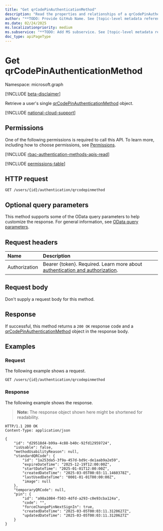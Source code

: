 ```yaml
---
title: "Get qrCodePinAuthenticationMethod"
description: "Read the properties and relationships of a qrCodePinAuthenticationMethod object."
author: "**TODO: Provide GitHub Name. See [topic-level metadata reference](https://aka.ms/msgo?pagePath=Document-APIs/Guidelines/Metadata)**"
ms.date: 02/24/2025
ms.localizationpriority: medium
ms.subservice: "**TODO: Add MS subservice. See [topic-level metadata reference](https://aka.ms/msgo?pagePath=Document-APIs/Guidelines/Metadata)**"
doc_type: apiPageType
---
```


# Get qrCodePinAuthenticationMethod

Namespace: microsoft.graph

[!INCLUDE [beta-disclaimer](../../includes/beta-disclaimer.md)]

Retrieve a user's single [qrCodePinAuthenticationMethod](../resources/qrcodepinauthenticationmethod.md) object.

[!INCLUDE [national-cloud-support](../../includes/global-public.md)]

## Permissions
One of the following permissions is required to call this API. To learn more, including how to choose permissions, see [Permissions](/graph/permissions-reference).

[!INCLUDE [rbac-authentication-methods-apis-read](../includes/rbac-for-apis/rbac-authentication-methods-apis-read.md)]

<!-- {
  "blockType": "permissions",
  "name": "qrcodepinauthenticationmethod-get-permissions"
}
-->
[!INCLUDE [permissions-table](../includes/permissions/qrcodepinauthenticationmethod-get-permissions.md)]

## HTTP request

<!-- {
  "blockType": "ignored"
}
-->
``` http
GET /users/{id}/authentication/qrcodepinmethod
```

## Optional query parameters

This method supports some of the OData query parameters to help customize the response. For general information, see [OData query parameters](/graph/query-parameters).

## Request headers

|Name|Description|
|:---|:---|
|Authorization|Bearer {token}. Required. Learn more about [authentication and authorization](/graph/auth/auth-concepts).|

## Request body

Don't supply a request body for this method.

## Response

If successful, this method returns a `200 OK` response code and a [qrCodePinAuthenticationMethod](../resources/qrcodepinauthenticationmethod.md) object in the response body.

## Examples

### Request

The following example shows a request.
<!-- {
  "blockType": "request",
  "name": "get_qrcodepinauthenticationmethod"
}
-->
``` http
GET /users/{id}/authentication/qrcodepinmethod
```


### Response

The following example shows the response.
>**Note:** The response object shown here might be shortened for readability.
<!-- {
  "blockType": "response",
  "truncated": true,
  "@odata.type": "microsoft.graph.qrCodePinAuthenticationMethod"
}
-->
``` http
HTTP/1.1 200 OK
Content-Type: application/json

{
    "id": "d29518d4-b99a-4c88-b40c-92fd12959724",
    "isUsable": false,
    "methodUsabilityReason": null,
    "standardQRCode": {
        "id": "1a253da5-3f9a-457d-bd9c-de1aab9a2e59",
        "expireDateTime": "2025-12-19T12:00:00Z",
        "startDateTime": "2025-01-01T12:00:00Z",
        "createdDateTime": "2025-03-05T00:03:11.1460378Z",
        "lastUsedDateTime": "0001-01-01T00:00:00Z",
        "image": null
    },
    "temporaryQRCode": null,
    "pin": {
        "id": "a98a1084-f503-4dfd-a293-c0e93cba124a",
        "code": "",
        "forceChangePinNextSignIn": true,
        "createdDateTime": "2025-03-05T00:03:11.3120627Z",
        "updatedDateTime": "2025-03-05T00:03:11.3120627Z"
    }
}
```

